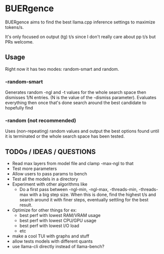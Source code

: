 # BUERgence
BUERgence aims to find the best llama.cpp inference settings to maximize tokens/s.

It's only focused on output (tg) t/s since I don't really care about pp t/s but PRs welcome. 

## Usage

Right now it has two modes: random-smart and random.

### -random-smart
Generates random -ngl and -t values for the whole search space then dismisses 1/N entries. (N is the value of the -dismiss parameter). Evaluates everything then once that's done search around the best candidate to hopefully find 

### -random (not recommended)
Uses (non-repeating) random values and output the best options found until it is terminated or the whole search space has been tested.


## TODOs / IDEAS / QUESTIONS
- Read max layers from model file and clamp -max-ngl to that
- Test more parameters
- Allow users to pass params to bench
- Test all the models in a directory
- Experiment with other algorithms like
    - Do a first pass between -ngl-min, -ngl-max, -threads-min, -threads-max with a big step size. When this is done, find the highest t/s and search around it with finer steps, eventually settling for the best result.
- Optimize for other things for ex:
    - best perf with lowest RAM/VRAM usage
    - best perf with lowest CPU/GPU usage
    - best perf with lowest I/O load
    - etc
- make a cool TUI with graphs and stuff
- allow tests models with different quants
- use llama-cli directly instead of llama-bench?
